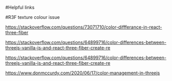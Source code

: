 #Helpful links

#R3F texture colour issue

https://stackoverflow.com/questions/73071710/color-diffferance-in-react-three-fiber

https://stackoverflow.com/questions/64899716/color-differences-between-threejs-vanilla-js-and-react-three-fiber-create-re

https://stackoverflow.com/questions/64899716/color-differences-between-threejs-vanilla-js-and-react-three-fiber-create-re

https://www.donmccurdy.com/2020/06/17/color-management-in-threejs
